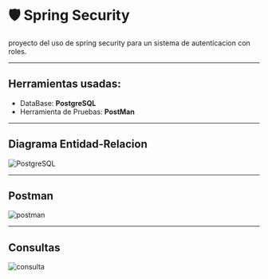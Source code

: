 # 🛡 Spring Security 

proyecto del uso de spring security para un sistema de autenticacion con roles.

---

## Herramientas usadas: 
 - DataBase: **PostgreSQL**
 - Herramienta de Pruebas: **PostMan**

---
## Diagrama Entidad-Relacion
![PostgreSQL](ERD.png)

---

## Postman
![postman](postman.png)

---

## Consultas
![consulta](postgreSQL.PNG)
